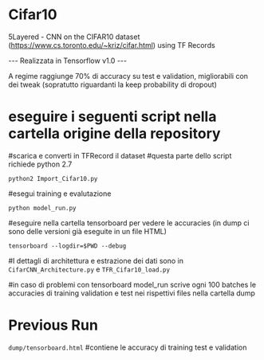 # Cifar10
5Layered - CNN on the CIFAR10 dataset (https://www.cs.toronto.edu/~kriz/cifar.html) using TF Records

--- Realizzata in Tensorflow v1.0 ---

A regime raggiunge 70% di accuracy su test e validation, migliorabili con dei tweak (sopratutto riguardanti la keep probability di dropout)

# eseguire i seguenti script nella cartella origine della repository

#scarica e converti in TFRecord il dataset
#questa parte dello script richiede python 2.7
```
python2 Import_Cifar10.py
```

#esegui training e evalutazione
```
python model_run.py
```

#eseguire nella cartella tensorboard per vedere le accuracies (in dump ci sono delle versioni già eseguite in un file HTML)
```
tensorboard --logdir=$PWD --debug
```


#I dettagli di architettura e estrazione dei dati sono in `CifarCNN_Architecture.py` e `TFR_Cifar10_load.py`

#in caso di problemi con tensorboard model_run scrive ogni 100 batches le accuracies di training validation e test nei rispettivi files nella cartella dump


# Previous Run
`dump/tensorboard.html`
#contiene le accuracy di training test e validation